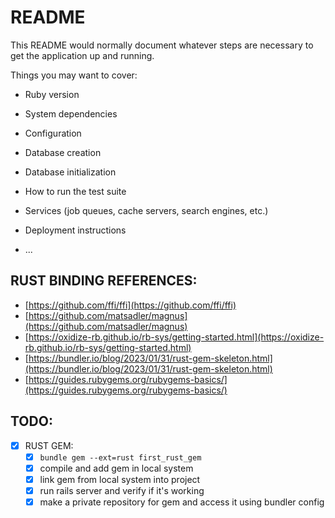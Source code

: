 # README

This README would normally document whatever steps are necessary to get the
application up and running.

Things you may want to cover:

* Ruby version

* System dependencies

* Configuration

* Database creation

* Database initialization

* How to run the test suite

* Services (job queues, cache servers, search engines, etc.)

* Deployment instructions

* ...

## RUST BINDING REFERENCES:
- [https://github.com/ffi/ffi](https://github.com/ffi/ffi)
- [https://github.com/matsadler/magnus](https://github.com/matsadler/magnus)
- [https://oxidize-rb.github.io/rb-sys/getting-started.html](https://oxidize-rb.github.io/rb-sys/getting-started.html)
- [https://bundler.io/blog/2023/01/31/rust-gem-skeleton.html](https://bundler.io/blog/2023/01/31/rust-gem-skeleton.html)
- [https://guides.rubygems.org/rubygems-basics/](https://guides.rubygems.org/rubygems-basics/)

## TODO:
- [x] RUST GEM:
    - [x] `bundle gem --ext=rust first_rust_gem`
    - [x] compile and add gem in local system
    - [x] link gem from local system into project
    - [x] run rails server and verify if it's working
    - [x] make a private repository for gem and access it using bundler config